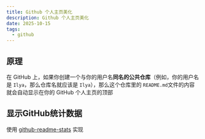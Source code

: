 ```yaml
---
title: Github 个人主页美化
description: Github 个人主页美化
date: 2025-10-15
tags:
  - github
---
```

## 原理
在 GitHub 上，如果你创建一个与你的用户名​**​同名的公共仓库​**​（例如，你的用户名是 `Ilya`，那么仓库名就应该是 `Ilya`），那么这个仓库里的 `README.md`文件的内容就会自动显示在你的 GitHub 个人主页的顶部
## 显示GitHub统计数据
使用 [github-readme-stats](https://github.com/anuraghazra/github-readme-stats) 实现